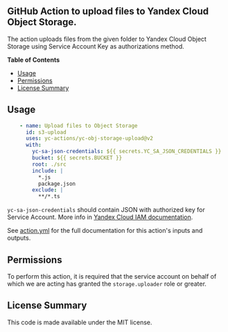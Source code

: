 ## GitHub Action to upload files to Yandex Cloud Object Storage.

The action uploads files from the given folder to Yandex Cloud Object Storage using Service Account Key as authorizations method.

**Table of Contents**

<!-- toc -->

- [Usage](#usage)
- [Permissions](#permissions)
- [License Summary](#license-summary)

<!-- tocstop -->

## Usage

```yaml
    - name: Upload files to Object Storage
      id: s3-upload
      uses: yc-actions/yc-obj-storage-upload@v2
      with:
        yc-sa-json-credentials: ${{ secrets.YC_SA_JSON_CREDENTIALS }}
        bucket: ${{ secrets.BUCKET }}
        root: ./src
        include: | 
          *.js
          package.json
        exclude: | 
          **/*.ts
```
`yc-sa-json-credentials` should contain JSON with authorized key for Service Account. More info in [Yandex Cloud IAM documentation](https://cloud.yandex.ru/docs/container-registry/operations/authentication#sa-json).

See [action.yml](action.yml) for the full documentation for this action's inputs and outputs.

## Permissions

To perform this action, it is required that the service account on behalf of which we are acting has granted the `storage.uploader` role or greater.

## License Summary

This code is made available under the MIT license.
